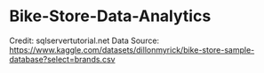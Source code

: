 # Bike-Store-Data-Analytics

Credit: sqlservertutorial.net 
Data Source: https://www.kaggle.com/datasets/dillonmyrick/bike-store-sample-database?select=brands.csv
